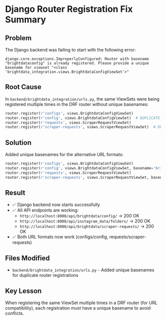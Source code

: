 # Django Router Registration Fix Summary

## Problem
The Django backend was failing to start with the following error:
```
django.core.exceptions.ImproperlyConfigured: Router with basename "brightdataconfig" is already registered. Please provide a unique basename for viewset "<class 'brightdata_integration.views.BrightdataConfigViewSet'>"
```

## Root Cause
In `backend/brightdata_integration/urls.py`, the same ViewSets were being registered multiple times in the DRF router without unique basenames:

```python
router.register(r'configs', views.BrightdataConfigViewSet)
router.register(r'config', views.BrightdataConfigViewSet)  # DUPLICATE!
router.register(r'requests', views.ScraperRequestViewSet)
router.register(r'scraper-requests', views.ScraperRequestViewSet)  # DUPLICATE!
```

## Solution
Added unique basenames for the alternative URL formats:

```python
router.register(r'configs', views.BrightdataConfigViewSet)
router.register(r'config', views.BrightdataConfigViewSet, basename='brightdataconfig-alt')
router.register(r'requests', views.ScraperRequestViewSet)
router.register(r'scraper-requests', views.ScraperRequestViewSet, basename='scraperrequest-alt')
```

## Result
- ✅ Django backend now starts successfully
- ✅ All API endpoints are working:
  - `http://localhost:8000/api/brightdata/config/` → 200 OK
  - `http://localhost:8000/api/instagram_data/folders/` → 200 OK
  - `http://localhost:8000/api/brightdata/scraper-requests/` → 200 OK
- ✅ Both URL formats now work (configs/config, requests/scraper-requests)

## Files Modified
- `backend/brightdata_integration/urls.py` - Added unique basenames for duplicate router registrations

## Key Lesson
When registering the same ViewSet multiple times in a DRF router (for URL compatibility), each registration must have a unique basename to avoid conflicts.
